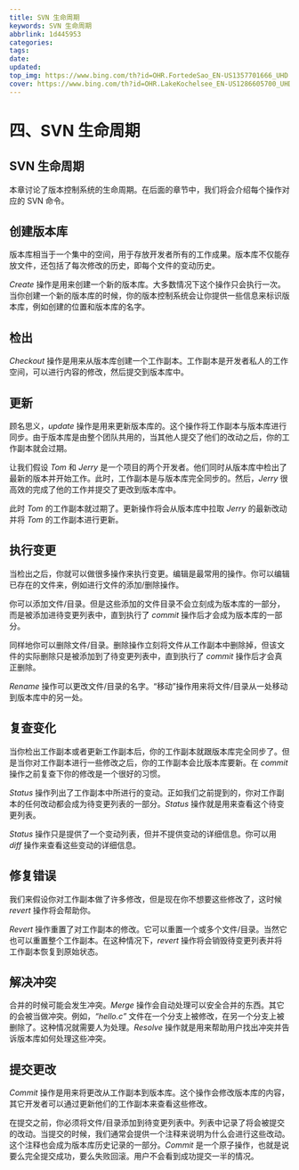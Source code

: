 ```yaml
---
title: SVN 生命周期
keywords: SVN 生命周期
abbrlink: 1d445953
categories: 
tags: 
date: 
updated: 
top_img: https://www.bing.com/th?id=OHR.FortedeSao_EN-US1357701666_UHD.jpg
cover: https://www.bing.com/th?id=OHR.LakeKochelsee_EN-US1286605700_UHD.jpg
--- 
```

# 四、SVN 生命周期

## SVN 生命周期

本章讨论了版本控制系统的生命周期。在后面的章节中，我们将会介绍每个操作对应的 SVN 命令。

## 创建版本库

版本库相当于一个集中的空间，用于存放开发者所有的工作成果。版本库不仅能存放文件，还包括了每次修改的历史，即每个文件的变动历史。

*Create* 操作是用来创建一个新的版本库。大多数情况下这个操作只会执行一次。当你创建一个新的版本库的时候，你的版本控制系统会让你提供一些信息来标识版本库，例如创建的位置和版本库的名字。

## 检出

*Checkout* 操作是用来从版本库创建一个工作副本。工作副本是开发者私人的工作空间，可以进行内容的修改，然后提交到版本库中。

## 更新

顾名思义，*update* 操作是用来更新版本库的。这个操作将工作副本与版本库进行同步。由于版本库是由整个团队共用的，当其他人提交了他们的改动之后，你的工作副本就会过期。

让我们假设 *Tom* 和 *Jerry* 是一个项目的两个开发者。他们同时从版本库中检出了最新的版本并开始工作。此时，工作副本是与版本库完全同步的。然后，*Jerry* 很高效的完成了他的工作并提交了更改到版本库中。

此时 *Tom* 的工作副本就过期了。更新操作将会从版本库中拉取 *Jerry* 的最新改动并将 *Tom* 的工作副本进行更新。

## 执行变更

当检出之后，你就可以做很多操作来执行变更。编辑是最常用的操作。你可以编辑已存在的文件来，例如进行文件的添加/删除操作。

你可以添加文件/目录。但是这些添加的文件目录不会立刻成为版本库的一部分，而是被添加进待变更列表中，直到执行了 *commit* 操作后才会成为版本库的一部分。

同样地你可以删除文件/目录。删除操作立刻将文件从工作副本中删除掉，但该文件的实际删除只是被添加到了待变更列表中，直到执行了 *commit* 操作后才会真正删除。

*Rename* 操作可以更改文件/目录的名字。“移动”操作用来将文件/目录从一处移动到版本库中的另一处。

## 复查变化

当你检出工作副本或者更新工作副本后，你的工作副本就跟版本库完全同步了。但是当你对工作副本进行一些修改之后，你的工作副本会比版本库要新。在 *commit* 操作之前复查下你的修改是一个很好的习惯。

*Status* 操作列出了工作副本中所进行的变动。正如我们之前提到的，你对工作副本的任何改动都会成为待变更列表的一部分。*Status* 操作就是用来查看这个待变更列表。

*Status* 操作只是提供了一个变动列表，但并不提供变动的详细信息。你可以用 *diff* 操作来查看这些变动的详细信息。

## 修复错误

我们来假设你对工作副本做了许多修改，但是现在你不想要这些修改了，这时候 *revert* 操作将会帮助你。

*Revert* 操作重置了对工作副本的修改。它可以重置一个或多个文件/目录。当然它也可以重置整个工作副本。在这种情况下，*revert* 操作将会销毁待变更列表并将工作副本恢复到原始状态。

## 解决冲突

合并的时候可能会发生冲突。*Merge* 操作会自动处理可以安全合并的东西。其它的会被当做冲突。例如，*“hello.c”* 文件在一个分支上被修改，在另一个分支上被删除了。这种情况就需要人为处理。*Resolve* 操作就是用来帮助用户找出冲突并告诉版本库如何处理这些冲突。

## 提交更改

*Commit* 操作是用来将更改从工作副本到版本库。这个操作会修改版本库的内容，其它开发者可以通过更新他们的工作副本来查看这些修改。

在提交之前，你必须将文件/目录添加到待变更列表中。列表中记录了将会被提交的改动。当提交的时候，我们通常会提供一个注释来说明为什么会进行这些改动。这个注释也会成为版本库历史记录的一部分。*Commit* 是一个原子操作，也就是说要么完全提交成功，要么失败回滚。用户不会看到成功提交一半的情况。